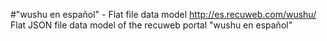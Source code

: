 #"wushu en español" - Flat file data model
http://es.recuweb.com/wushu/
Flat JSON file data model of the recuweb portal "wushu en español"
